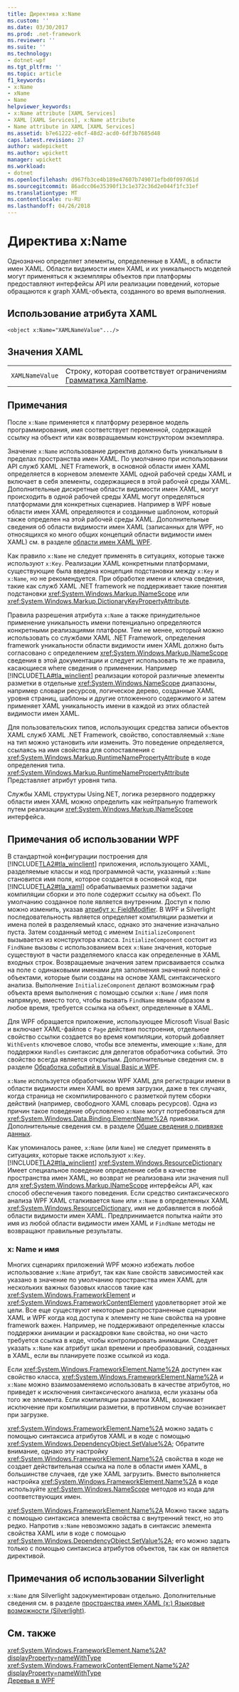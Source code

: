 ```yaml
---
title: Директива x:Name
ms.custom: ''
ms.date: 03/30/2017
ms.prod: .net-framework
ms.reviewer: ''
ms.suite: ''
ms.technology:
- dotnet-wpf
ms.tgt_pltfrm: ''
ms.topic: article
f1_keywords:
- x:Name
- xName
- Name
helpviewer_keywords:
- x:Name attribute [XAML Services]
- XAML [XAML Services], x:Name attribute
- Name attribute in XAML [XAML Services]
ms.assetid: b7e61222-e8cf-48d2-acd0-6df3b7685d48
caps.latest.revision: 27
author: wadepickett
ms.author: wpickett
manager: wpickett
ms.workload:
- dotnet
ms.openlocfilehash: d967fb3ce4b189e47607b749071efbd0f097d61d
ms.sourcegitcommit: 86adcc06e35390f13c1e372c36d2e044f1fc31ef
ms.translationtype: MT
ms.contentlocale: ru-RU
ms.lasthandoff: 04/26/2018
---
```

# <a name="xname-directive"></a>Директива x:Name
Однозначно определяет элементы, определенные в XAML, в области имен XAML. Области видимости имен XAML и их уникальность моделей могут применяться к экземпляры объектов при платформы предоставляют интерфейсы API или реализации поведений, которые обращаются к graph XAML-объекта, созданного во время выполнения.  
  
## <a name="xaml-attribute-usage"></a>Использование атрибута XAML  
  
```xaml  
<object x:Name="XAMLNameValue".../>  
```  
  
## <a name="xaml-values"></a>Значения XAML  
  
|||  
|-|-|  
|`XAMLNameValue`|Строку, которая соответствует ограничениям [Грамматика XamlName](../../../docs/framework/xaml-services/xamlname-grammar.md).|  
  
## <a name="remarks"></a>Примечания  
 После `x:Name` применяется к платформу резервное модель программирования, имя соответствует переменной, содержащей ссылку на объект или как возвращаемым конструктором экземпляра.  
  
 Значение `x:Name` использование директив должно быть уникальным в пределах пространства имен XAML. По умолчанию при использовании API служб XAML .NET Framework, в основной области имен XAML определяется в корневом элементе XAML одной рабочей среды XAML и включает в себя элементы, содержащиеся в этой рабочей среды XAML. Дополнительные дискретные области видимости имен XAML, могут происходить в одной рабочей среды XAML могут определяться платформами для конкретных сценариев. Например в WPF новые области имен XAML определяются и созданные шаблоном, который также определен на этой рабочей среды XAML. Дополнительные сведения об области видимости имен XAML (записанных для WPF, но относящихся ко много общих концепций области видимости имен XAML) см. в разделе [области имен XAML WPF](../../../docs/framework/wpf/advanced/wpf-xaml-namescopes.md).  
  
 Как правило `x:Name` не следует применять в ситуациях, которые также используют `x:Key`. Реализации XAML конкретными платформами, существующие была введена концепция подстановки между `x:Key` и `x:Name`, но не рекомендуется. При обработке имени и ключа сведения, такие как служб XAML .NET framework не поддерживает такие понятия подстановки <xref:System.Windows.Markup.INameScope> или <xref:System.Windows.Markup.DictionaryKeyPropertyAttribute>.  
  
 Правила разрешения атрибута `x:Name` а также принудительное применение уникальность имени потенциально определяются конкретными реализациями платформ. Тем не менее, который можно использовать со службами XAML .NET Framework, определения framework уникальности области видимости имен XAML должно быть согласовано с определением <xref:System.Windows.Markup.INameScope> сведения в этой документации и следует использовать те же правила, касающиеся where сведения о применении. Например [!INCLUDE[TLA#tla_winclient](../../../includes/tlasharptla-winclient-md.md)] реализации которой различные элементы разметки в отдельные <xref:System.Windows.NameScope> диапазоны, например словари ресурсов, логическое дерево, созданные XAML уровня страниц, шаблоны и другие отложенного содержимого и затем применяет XAML уникальность имени в каждой из этих областей видимости имен XAML.  
  
 Для пользовательских типов, использующих средства записи объектов XAML служб XAML .NET Framework, свойство, сопоставляемый `x:Name` на тип можно установить или изменить. Это поведение определяется, ссылаясь на имя свойства для сопоставления с <xref:System.Windows.Markup.RuntimeNamePropertyAttribute> в коде определения типа.  <xref:System.Windows.Markup.RuntimeNamePropertyAttribute> Представляет атрибут уровня типа.  
  
 Службы XAML структуры Using.NET, логика резервного поддержку области имен XAML можно определить как нейтральную framework путем реализации <xref:System.Windows.Markup.INameScope> интерфейса.  
  
## <a name="wpf-usage-notes"></a>Примечания об использовании WPF  
 В стандартной конфигурации построения для [!INCLUDE[TLA2#tla_winclient](../../../includes/tla2sharptla-winclient-md.md)] приложения, использующего XAML, разделяемые классы и код программной части, указанный `x:Name` становится имя поля, которое создается в основной код, при [!INCLUDE[TLA2#tla_xaml](../../../includes/tla2sharptla-xaml-md.md)] обрабатываемых разметки задачи компиляции сборки и это поле содержит ссылку на объект. По умолчанию созданное поле является внутренним. Доступ к полю можно изменить, указав [атрибут x: FieldModifier](../../../docs/framework/xaml-services/x-fieldmodifier-directive.md). В WPF и Silverlight последовательность является определяет компиляции разметки и имена полей в разделяемый класс, однако это значение изначально пуста. Затем созданный метод с именем `InitializeComponent` вызывается из конструктора класса. `InitializeComponent` состоит из `FindName` вызовы с использованием всех `x:Name` значения, которые существуют в части разделяемого класса как определенные в XAML входных строк. Возвращаемые значения затем присваивается ссылка на поле с одинаковыми именами для заполнения значений полей с объектами, которые были созданы на основе XAML синтаксического анализа. Выполнение `InitializeComponent` делают возможным граф объекта время выполнения с помощью ссылки `x:Name` / имя поля напрямую, вместо того, чтобы вызвать `FindName` явным образом в любое время, требуется ссылка на объект, определенные в XAML.  
  
 Для WPF обращается приложение, использующее Microsoft Visual Basic и включает XAML-файлов с `Page` действия построения, отдельное свойство ссылки создается во время компиляции, который добавляет `WithEvents` ключевое слово, чтобы все элементы, имеющие `x:Name`, для поддержки `Handles` синтаксис для делегатов обработчика событий. Это свойство всегда является открытым. Дополнительные сведения см. в разделе [Обработка событий в Visual Basic и WPF](../../../docs/framework/wpf/advanced/visual-basic-and-wpf-event-handling.md).  
  
 `x:Name` используется обработчиком WPF XAML для регистрации имени в области видимости имен XAML во время загрузки, даже в тех случаях, когда страница не скомпилированного с разметкой путем сборки действий (например, свободного XAML словарь ресурсов). Одна из причин такое поведение обусловлено `x:Name` могут потребоваться для <xref:System.Windows.Data.Binding.ElementName%2A> привязки. Дополнительные сведения см. в разделе [Общие сведения о привязке данных](../../../docs/framework/wpf/data/data-binding-overview.md).  
  
 Как упоминалось ранее, `x:Name` (или `Name`) не следует применять в ситуациях, которые также используют `x:Key`. [!INCLUDE[TLA2#tla_winclient](../../../includes/tla2sharptla-winclient-md.md)] <xref:System.Windows.ResourceDictionary> Имеет специальное поведение определение себя в качестве пространства имен XAML, но возврат не реализована или значения null для <xref:System.Windows.Markup.INameScope> интерфейсы API, как способ обеспечения такого поведения. Если средство синтаксического анализа WPF XAML сталкивается `Name` или `x:Name` в определенных XAML <xref:System.Windows.ResourceDictionary>, имя не добавляется в любой области видимости имен XAML. Предпринимается попытка найти это имя из любой области видимости имен XAML и `FindName` методы не возвращают правильные результаты.  
  
### <a name="xname-and-name"></a>x: Name и имя  
 Многих сценариях приложений WPF можно избежать любое использование `x:Name` атрибут, так как `Name` свойств зависимостей как указано в значение по умолчанию пространства имен XAML для нескольких важных базовых классов такие как <xref:System.Windows.FrameworkElement> и <xref:System.Windows.FrameworkContentElement> удовлетворяет этой же цели. Все еще существуют некоторые распространенные сценарии XAML и WPF когда код доступа к элементу не `Name` свойства на уровне framework важен. Например, не поддерживают определенные классы поддержки анимации и раскадровки `Name` свойства, но они часто требуется ссылка в коде, чтобы контролировать анимации. Следует указать `x:Name` как атрибут шкал времени и преобразований, созданных в XAML, если вы планируете позже ссылкой из кода.  
  
 Если <xref:System.Windows.FrameworkElement.Name%2A> доступен как свойство класса, <xref:System.Windows.FrameworkElement.Name%2A> и `x:Name` можно взаимозаменяемо использовать в качестве атрибутов, но приведет к исключения синтаксического анализа, если указаны оба того же элемента. Если компиляции разметки XAML, возникает исключение при компиляции разметки, в противном случае возникает при загрузке.  
  
 <xref:System.Windows.FrameworkElement.Name%2A> можно задать с помощью синтаксиса атрибутов XAML и в коде с помощью <xref:System.Windows.DependencyObject.SetValue%2A>; Обратите внимание, однако эту настройку <xref:System.Windows.FrameworkElement.Name%2A> свойства в коде не создает действительная ссылка на поле в области имен XAML, в большинстве случаев, где уже XAML загрузить. Вместо выполняется настройка <xref:System.Windows.FrameworkElement.Name%2A> в коде используйте <xref:System.Windows.NameScope> методов из кода для соответствующих имен.  
  
 <xref:System.Windows.FrameworkElement.Name%2A> Можно также задать с помощью синтаксиса элемента свойства с внутренний текст, но это редко. Напротив `x:Name` невозможно задать в синтаксис элемента свойства XAML или в коде с помощью <xref:System.Windows.DependencyObject.SetValue%2A>; его можно задать только с помощью синтаксиса атрибутов объектов, так как он является директивой.  
  
## <a name="silverlight-usage-notes"></a>Примечания об использовании Silverlight  
 `x:Name` для Silverlight задокументирован отдельно. Дополнительные сведения см. в разделе [пространства имен XAML (x:) Языковые возможности (Silverlight)](http://go.microsoft.com/fwlink/?LinkId=199081).  
  
## <a name="see-also"></a>См. также  
 <xref:System.Windows.FrameworkElement.Name%2A?displayProperty=nameWithType>  
 <xref:System.Windows.FrameworkContentElement.Name%2A?displayProperty=nameWithType>  
 [Деревья в WPF](../../../docs/framework/wpf/advanced/trees-in-wpf.md)
